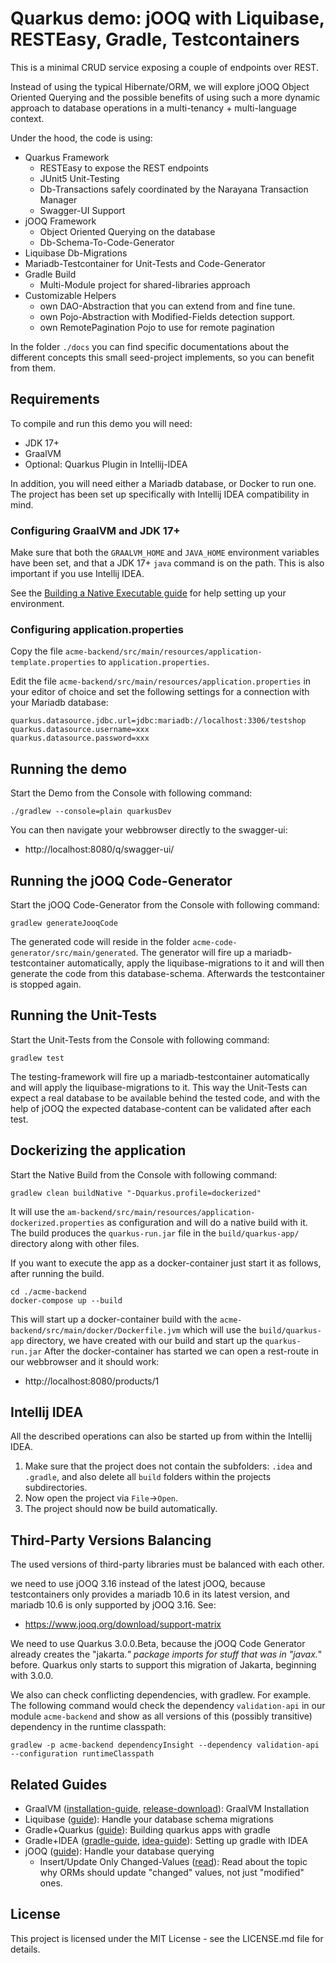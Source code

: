# Quarkus demo: jOOQ with Liquibase, RESTEasy, Gradle, Testcontainers

This is a minimal CRUD service exposing a couple of endpoints over REST. 

Instead of using the typical Hibernate/ORM, we will explore jOOQ Object Oriented Querying and the possible benefits of using such a more dynamic approach to database operations in a multi-tenancy + multi-language context.

Under the hood, the code is using:
- Quarkus Framework
  - RESTEasy to expose the REST endpoints
  - JUnit5 Unit-Testing
  - Db-Transactions safely coordinated by the Narayana Transaction Manager
  - Swagger-UI Support
- jOOQ Framework
  - Object Oriented Querying on the database
  - Db-Schema-To-Code-Generator
- Liquibase Db-Migrations
- Mariadb-Testcontainer for Unit-Tests and Code-Generator
- Gradle Build
  - Multi-Module project for shared-libraries approach 
- Customizable Helpers
    - own DAO-Abstraction that you can extend from and fine tune.
    - own Pojo-Abstraction with Modified-Fields detection support.
    - own RemotePagination Pojo to use for remote pagination

In the folder `./docs` you can find specific documentations about the different concepts this small seed-project implements, so you can benefit from them.

## Requirements

To compile and run this demo you will need:

- JDK 17+
- GraalVM
- Optional: Quarkus Plugin in Intellij-IDEA

In addition, you will need either a Mariadb database, or Docker to run one.
The project has been set up specifically with Intellij IDEA compatibility in mind.

### Configuring GraalVM and JDK 17+

Make sure that both the `GRAALVM_HOME` and `JAVA_HOME` environment variables have
been set, and that a JDK 17+ `java` command is on the path. This is also important if you use Intellij IDEA.

See the [Building a Native Executable guide](https://quarkus.io/guides/building-native-image)
for help setting up your environment.

### Configuring application.properties

Copy the file `acme-backend/src/main/resources/application-template.properties` to `application.properties`.

Edit the file `acme-backend/src/main/resources/application.properties` in your editor of choice and set the following settings for a connection with your Mariadb database:
```code
quarkus.datasource.jdbc.url=jdbc:mariadb://localhost:3306/testshop
quarkus.datasource.username=xxx
quarkus.datasource.password=xxx
```

## Running the demo

Start the Demo from the Console with following command:
```code
./gradlew --console=plain quarkusDev
```
You can then navigate your webbrowser directly to the swagger-ui:
- http://localhost:8080/q/swagger-ui/

## Running the jOOQ Code-Generator

Start the jOOQ Code-Generator from the Console with following command:
```code
gradlew generateJooqCode
```
The generated code will reside in the folder `acme-code-generator/src/main/generated`. The generator will fire up a mariadb-testcontainer automatically, apply the liquibase-migrations to it and will then generate the code from this database-schema. Afterwards the testcontainer is stopped again. 

## Running the Unit-Tests

Start the Unit-Tests from the Console with following command:
```code
gradlew test
```
The testing-framework will fire up a mariadb-testcontainer automatically and will apply the liquibase-migrations to it. 
This way the Unit-Tests can expect a real database to be available behind the tested code, and with the help of jOOQ the expected database-content can be validated after each test.

## Dockerizing the application

Start the Native Build from the Console with following command:
```shell script
gradlew clean buildNative "-Dquarkus.profile=dockerized"
```
It will use the `am-backend/src/main/resources/application-dockerized.properties` as configuration and will do a native build with it. 
The build produces the `quarkus-run.jar` file in the `build/quarkus-app/` directory along with other files.

If you want to execute the app as a docker-container just start it as follows, after running the build.
```shell script
cd ./acme-backend
docker-compose up --build
```
This will start up a docker-container build with the `acme-backend/src/main/docker/Dockerfile.jvm` which will use the `build/quarkus-app` directory, we have created with our build and start up the `quarkus-run.jar`
After the docker-container has started we can open a rest-route in our webbrowser and it should work:
- http://localhost:8080/products/1

## Intellij IDEA

All the described operations can also be started up from within the Intellij IDEA.
1. Make sure that the project does not contain the subfolders: `.idea` and `.gradle`, and also delete all `build` folders within the projects subdirectories. 
2. Now open the project via `File`->`Open`.
3. The project should now be build automatically.

## Third-Party Versions Balancing

The used versions of third-party libraries must be balanced with each other. 

we need to use jOOQ 3.16 instead of the latest jOOQ, because testcontainers only provides a mariadb 10.6 in its latest version,
and mariadb 10.6 is only supported by jOOQ 3.16. See:
- https://www.jooq.org/download/support-matrix

We need to use Quarkus 3.0.0.Beta, because the jOOQ Code Generator already creates the "jakarta.*" package imports for stuff that was in "javax.*" before.
Quarkus only starts to support this migration of Jakarta, beginning with 3.0.0.

We also can check conflicting dependencies, with gradlew. For example. The following command would check the dependency `validation-api` in our module `acme-backend` and show as all versions of this (possibly transitive) dependency in the runtime classpath: 
```code
gradlew -p acme-backend dependencyInsight --dependency validation-api --configuration runtimeClasspath
```

## Related Guides
- GraalVM ([installation-guide](https://www.graalvm.org/latest/docs/getting-started/windows/), [release-download](https://github.com/graalvm/graalvm-ce-builds/releases)): GraalVM Installation
- Liquibase ([guide](https://docs.liquibase.com/concepts/home.html)): Handle your database schema migrations
- Gradle+Quarkus ([guide](https://quarkus.io/guides/gradle-tooling)): Building quarkus apps with gradle
- Gradle+IDEA ([gradle-guide](https://docs.gradle.org/current/userguide/idea_plugin.html), [idea-guide](https://www.jetbrains.com/help/idea/work-with-gradle-projects.html#project_encodings)): Setting up gradle with IDEA
- jOOQ ([guide](https://www.jooq.org/doc/3.18/manual/)): Handle your database querying
    - Insert/Update Only Changed-Values ([read](https://blog.jooq.org/orms-should-update-changed-values-not-just-modified-ones/)): Read about the topic why ORMs should update "changed" values, not just "modified" ones.

## License

This project is licensed under the MIT License - see the LICENSE.md file for details.